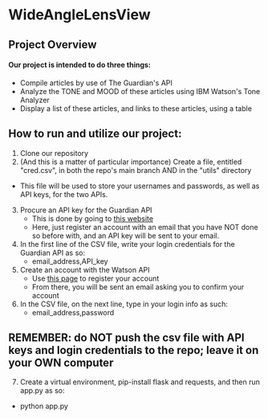 # WideAngleLensView
## Project Overview
#### Our project is intended to do three things:
* Compile articles by use of The Guardian's API
* Analyze the TONE and MOOD of these articles using IBM Watson's Tone Analyzer
* Display a list of these articles, and links to these articles, using a table

## How to run and utilize our project:
1. Clone our repository
2. (And this is a matter of particular importance) Create a file, entitled "cred.csv", in both the repo's main branch AND in the "utils" directory
  * This file will be used to store your usernames and passwords, as well as API keys, for the two APIs.
3. Procure an API key for the Guardian API
   * This is done by going to [this website](https://bonobo.capi.gutools.co.uk/register/developer)
   * Here, just register an account with an email that you have NOT done so before with, and an API key will be sent to your email.
4. In the first line of the CSV file, write your login credentials for the Guardian API as so: 
   * email_address,API_key
5. Create an account with the Watson API
   * Use [this page](https://console.bluemix.net/registration/?target=%2Fcatalog%2Fservices%2Ftone-analyzer%3FtaxonomyNavigation%3Dapps) to register your account
   * From there, you will be sent an email asking you to confirm your account
6. In the CSV file, on the next line, type in your login info as such:
   * email_address,password
## REMEMBER: do NOT push the csv file with API keys and login credentials to the repo; leave it on your OWN computer
7. Create a virtual environment, pip-install flask and requests, and then run app.py as so:
  * python app.py